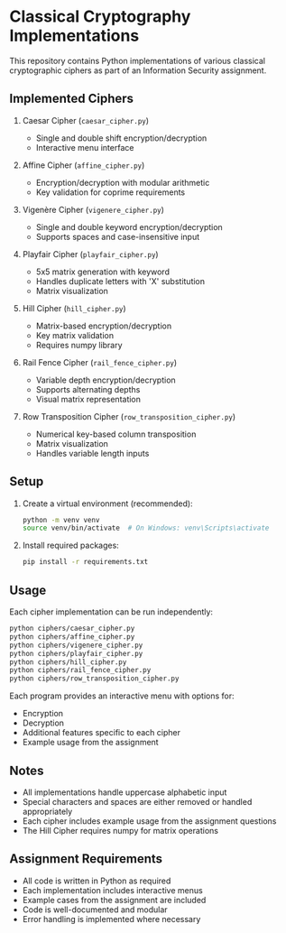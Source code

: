 # Classical Cryptography Implementations

This repository contains Python implementations of various classical cryptographic ciphers as part of an Information Security assignment.

## Implemented Ciphers

1. Caesar Cipher (`caesar_cipher.py`)
   - Single and double shift encryption/decryption
   - Interactive menu interface

2. Affine Cipher (`affine_cipher.py`)
   - Encryption/decryption with modular arithmetic
   - Key validation for coprime requirements

3. Vigenère Cipher (`vigenere_cipher.py`)
   - Single and double keyword encryption/decryption
   - Supports spaces and case-insensitive input

4. Playfair Cipher (`playfair_cipher.py`)
   - 5x5 matrix generation with keyword
   - Handles duplicate letters with 'X' substitution
   - Matrix visualization

5. Hill Cipher (`hill_cipher.py`)
   - Matrix-based encryption/decryption
   - Key matrix validation
   - Requires numpy library

6. Rail Fence Cipher (`rail_fence_cipher.py`)
   - Variable depth encryption/decryption
   - Supports alternating depths
   - Visual matrix representation

7. Row Transposition Cipher (`row_transposition_cipher.py`)
   - Numerical key-based column transposition
   - Matrix visualization
   - Handles variable length inputs

## Setup

1. Create a virtual environment (recommended):
   ```bash
   python -m venv venv
   source venv/bin/activate  # On Windows: venv\Scripts\activate
   ```

2. Install required packages:
   ```bash
   pip install -r requirements.txt
   ```

## Usage

Each cipher implementation can be run independently:

```bash
python ciphers/caesar_cipher.py
python ciphers/affine_cipher.py
python ciphers/vigenere_cipher.py
python ciphers/playfair_cipher.py
python ciphers/hill_cipher.py
python ciphers/rail_fence_cipher.py
python ciphers/row_transposition_cipher.py
```

Each program provides an interactive menu with options for:
- Encryption
- Decryption
- Additional features specific to each cipher
- Example usage from the assignment

## Notes

- All implementations handle uppercase alphabetic input
- Special characters and spaces are either removed or handled appropriately
- Each cipher includes example usage from the assignment questions
- The Hill Cipher requires numpy for matrix operations

## Assignment Requirements

- All code is written in Python as required
- Each implementation includes interactive menus
- Example cases from the assignment are included
- Code is well-documented and modular
- Error handling is implemented where necessary 
